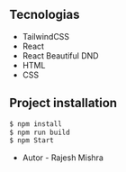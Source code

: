
## Tecnologias

- TailwindCSS
- React
- React Beautiful DND
- HTML
- CSS

## Project installation 

```bash
$ npm install
$ npm run build
$ npm Start
```

- Autor - Rajesh Mishra


